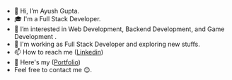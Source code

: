 - 👋 Hi, I’m Ayush Gupta.
- 🎓 I'm a Full Stack Developer.
- 👀 I’m interested in Web Development, Backend Development, and Game Development .
- 🌱 I'm working as Full Stack Developer and exploring new stuffs.
- 📫 How to reach me ([Linkedin](https://www.linkedin.com/in/ayushgupta-/))
- 🔗 Here's my ([Portfolio](https://ayush-gupta-01.github.io/portfolio/)) 
- Feel free to contact me 😊.

<!---
ayush-gupta-01/ayush-gupta-01 is a ✨ special ✨ repository because its `README.md` (this file) appears on your GitHub profile.
You can click the Preview link to take a look at your changes.
--->
